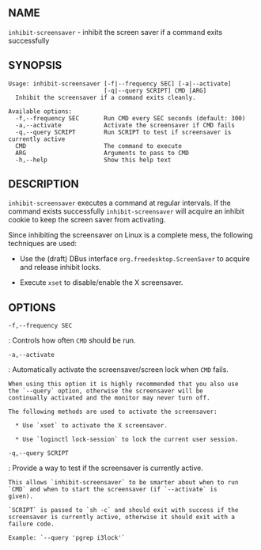 ## NAME

`inhibit-screensaver` - inhibit the screen saver if a command exits successfully

## SYNOPSIS

```
Usage: inhibit-screensaver [-f|--frequency SEC] [-a|--activate]
                           [-q|--query SCRIPT] CMD [ARG]
  Inhibit the screensaver if a command exits cleanly.

Available options:
  -f,--frequency SEC       Run CMD every SEC seconds (default: 300)
  -a,--activate            Activate the screensaver if CMD fails
  -q,--query SCRIPT        Run SCRIPT to test if screensaver is currently active
  CMD                      The command to execute
  ARG                      Arguments to pass to CMD
  -h,--help                Show this help text
```

## DESCRIPTION

`inhibit-screensaver` executes a command at regular intervals.  If
the command exists successfully `inhibit-screensaver` will acquire
an inhibit cookie to keep the screen saver from activating.

Since inhibiting the screensaver on Linux is a complete mess, the
following techniques are used:

  * Use the (draft) DBus interface `org.freedesktop.ScreenSaver` to
    acquire and release inhibit locks.

  * Execute `xset` to disable/enable the X screensaver.

## OPTIONS

`-f,--frequency SEC`

  : Controls how often `CMD` should be run.

`-a,--activate`

  : Automatically activate the screensaver/screen lock when `CMD` fails.

    When using this option it is highly recommended that you also use
    the `--query` option, otherwise the screensaver will be
    continually activated and the monitor may never turn off.

    The following methods are used to activate the screensaver:

      * Use `xset` to activate the X screensaver.

      * Use `loginctl lock-session` to lock the current user session.

`-q,--query SCRIPT`

  : Provide a way to test if the screensaver is currently active.

    This allows `inhibit-screensaver` to be smarter about when to run
    `CMD` and when to start the screensaver (if `--activate` is
    given).

    `SCRIPT` is passed to `sh -c` and should exit with success if the
    screensaver is currently active, otherwise it should exit with a
    failure code.

    Example: `--query 'pgrep i3lock'`
